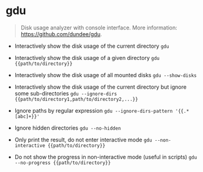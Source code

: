 # gdu
> Disk usage analyzer with console interface.
> More information: <https://github.com/dundee/gdu>.

- Interactively show the disk usage of the current directory
`gdu`

- Interactively show the disk usage of a given directory
`gdu {{path/to/directory}}`

- Interactively show the disk usage of all mounted disks
`gdu --show-disks`

- Interactively show the disk usage of the current directory but ignore some sub-directories
`gdu --ignore-dirs {{path/to/directory1,path/to/directory2,...}}`

- Ignore paths by regular expression
`gdu --ignore-dirs-pattern '{{.*[abc]+}}'`

- Ignore hidden directories
`gdu --no-hidden`

- Only print the result, do not enter interactive mode
`gdu --non-interactive {{path/to/directory}}`

- Do not show the progress in non-interactive mode (useful in scripts)
`gdu --no-progress {{path/to/directory}}`

